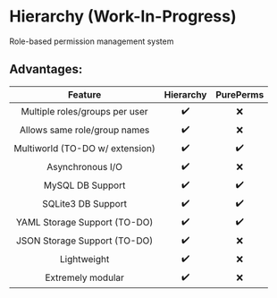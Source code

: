 # Hierarchy (Work-In-Progress)
Role-based permission management system

## Advantages:
| Feature | Hierarchy | PurePerms |
| :-----: | :-------: | :-------: |
| Multiple roles/groups per user | ✔️ | ❌ |
| Allows same role/group names | ✔️ | ❌ |
| Multiworld (TO-DO w/ extension) | ✔️ | ✔️ |
| Asynchronous I/O | ✔️ | ❌ |
| MySQL DB Support | ✔️ | ✔️ |
| SQLite3 DB Support | ✔️ | ✔️ |
| YAML Storage Support (TO-DO) | ✔️ | ✔️ |
| JSON Storage Support (TO-DO) | ✔️ | ❌ |
| Lightweight | ✔️ | ❌ |
| Extremely modular | ✔️ | ❌ |
